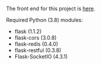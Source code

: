 The front end for this project is [here](https://github.com/ryan-pratt/startup-card-game).

Required Python (3.8) modules:
* flask (1.1.2)
* flask-cors (3.0.8)
* flask-redis (0.4.0)
* flask-restful (0.3.8)
* Flask-SocketIO (4.3.1)